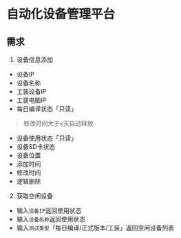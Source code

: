# 自动化设备管理平台

## 需求
1. 设备信息添加
- 设备IP
- 设备名称
- 工装设备IP
- 工装电脑IP
- 每日编译状态「只读」
> 修改时间大于x天自动释放

- 设备使用状态「只读」
- 设备SD卡状态
- 设备位置
- 添加时间
- 修改时间
- 逻辑删除
2. 获取空闲设备

- 输入`设备IP`返回使用状态
- 输入`设备名称`返回使用状态
- 输入`测试类型`「每日编译/正式版本/工装」返回空闲设备列表




